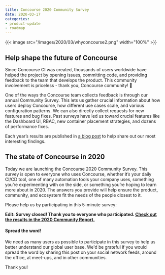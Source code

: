 ```yaml
---
title: Concourse 2020 Community Survey
date: 2020-03-17
categories:
- product-update
- roadmap
---
```


{{< image src="/images/2020/03/whyconcourse2.png" width="100%" >}}

<!-- more -->

## Help shape the future of Concourse

Since Concourse CI was created, thousands of users worldwide have helped the project by opening issues, committing code,
and providing feedback to the team that develops the product. This community involvement is priceless - thank you,
Concourse community! 👏

One of the ways the Concourse team collects feedback is through our annual Community Survey. This lets us gather crucial
information about how users deploy Concourse, how different use cases scale, and various configuration patterns. We can
also directly collect requests for new features and bug fixes. Past surveys have led us toward crucial features like the
Dashboard UI, RBAC, new container placement strategies, and dozens of performance fixes.

Each year’s results are published in [a blog post](https://medium.com/concourse-ci/2018-community-survey-ddff90bdc35b)
to help share out our most interesting findings.

## The state of Concourse in 2020

Today we are launching the Concourse 2020 Community Survey. This survey is open to everyone who uses Concourse, whether
it’s your daily CI/CD tool, one of many automation tools your company uses, something you’re experimenting with on the
side, or something you’re hoping to learn more about in 2020. The answers you provide will help ensure the product,
community, and ecosystem fit the needs of the people closest to it.

Please help us by participating in this 5-minute survey:

**Edit: Survey closed! Thank you to everyone who
participated. [Check out the results in the 2020 Community Report.](2020-05-14-community-survey-2020-results.md)**

#### **Spread the word!**

We need as many users as possible to participate in this survey to help us better understand our global user base. We'd
be grateful if you would spread the word by sharing this post on your social network feeds, around the office, at
meet-ups, and in other communities.

Thank you!

